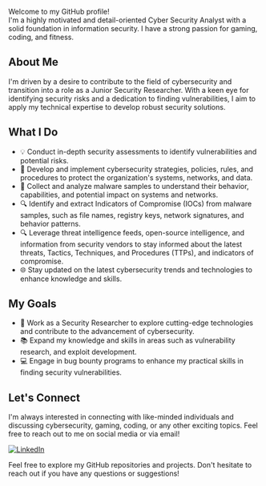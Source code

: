 Welcome to my GitHub profile!                                                                                                                                                                                                                     
I'm a highly motivated and detail-oriented Cyber Security Analyst with a solid foundation in information security. I have a strong passion for gaming, coding, and fitness.

## About Me

I'm driven by a desire to contribute to the field of cybersecurity and transition into a role as a Junior Security Researcher. With a keen eye for identifying security risks and a dedication to finding vulnerabilities, I aim to apply my technical expertise to develop robust security solutions.

## What I Do

* 💡  Conduct in-depth security assessments to identify vulnerabilities and potential risks.
* 🔐 Develop and implement cybersecurity strategies, policies, rules, and procedures to protect the organization's systems, networks, and data.
* 🔬 Collect and analyze malware samples to understand their behavior, capabilities, and potential impact on systems and networks.
* 🔍 Identify and extract Indicators of Compromise (IOCs) from malware samples, such as file names, registry keys, network signatures, and behavior patterns.
* 🔍 Leverage threat intelligence feeds, open-source intelligence, and information from security vendors to stay informed about the latest threats, Tactics, Techniques, and Procedures (TTPs), and indicators of compromise.
* 🌐 Stay updated on the latest cybersecurity trends and technologies to enhance knowledge and skills.

## My Goals

  * 🌟 Work as a Security Researcher to explore cutting-edge technologies and contribute to the advancement of cybersecurity.
  * 📚 Expand my knowledge and skills in areas such as vulnerability research, and exploit development.
  * 💻 Engage in bug bounty programs to enhance my practical skills in finding security vulnerabilities.

## Let's Connect

I'm always interested in connecting with like-minded individuals and discussing cybersecurity, gaming, coding, or any other exciting topics. Feel free to reach out to me on social media or via email!

[![LinkedIn](https://img.shields.io/badge/LinkedIn-Connect-blue?style=flat&logo=linkedin&logoColor=white&size=10&link=https://www.linkedin.com/in/meir-hamou-164279218/)](https://www.linkedin.com/in/meir-hamou-164279218/)

Feel free to explore my GitHub repositories and projects. 
Don't hesitate to reach out if you have any questions or suggestions!
